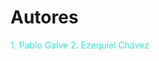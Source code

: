 # Autores

<span style="color: turquoise;">1. Pablo Galve</span>
<span style="color: turquoise;">2. Ezequiel Chávez</span>

